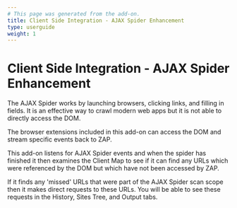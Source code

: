 ```yaml
---
# This page was generated from the add-on.
title: Client Side Integration - AJAX Spider Enhancement
type: userguide
weight: 1
---
```


# Client Side Integration - AJAX Spider Enhancement

The AJAX Spider works by launching browsers, clicking links, and filling in fields. It is an effective way to crawl modern web apps but it is not able to directly access the DOM.

The browser extensions included in this add-on can access the DOM and stream specific events back to ZAP.

This add-on listens for AJAX Spider events and when the spider has finished it then examines the Client Map
to see if it can find any URLs which were referenced by the DOM but which have not been accessed by ZAP.

If it finds any 'missed' URLs that were part of the AJAX Spider scan scope then it makes direct requests to these URLs.
You will be able to see these requests in the History, Sites Tree, and Output tabs.
